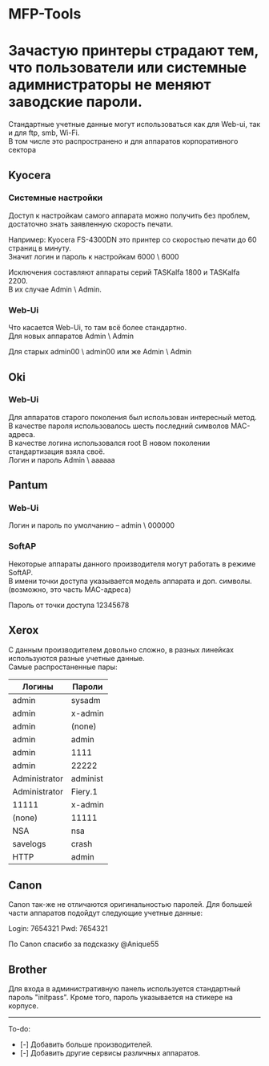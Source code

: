 # MFP-Tools
# Зачастую принтеры страдают тем, что пользователи или системные адимнистраторы не меняют заводские пароли.

Стандартные учетные данные могут использоваться как для Web-ui, так и для ftp, smb, Wi-Fi.  
В том числе это распространено и для аппаратов корпоративного сектора

## Kyocera
### Системные настройки
Доступ к настройкам самого аппарата можно получить без проблем,
достаточно знать заявленную скорость печати.

Например: Kyocera FS-4300DN это принтер со скоростью печати до 60 страниц в минуту.  
Значит логин и пароль к настройкам 6000 \ 6000

Исключения составляют аппараты серий TASKalfa 1800 и TASKalfa 2200.  
В их случае	Admin \ Admin.

### Web-Ui
Что касается Web-Ui, то там всё более стандартно.  
Для новых аппаратов Admin \ Admin

Для старых admin00 \ admin00 или же Admin \ Admin

## Oki
### Web-Ui
Для аппаратов старого поколения был использован интересный метод.
В качестве пароля использовалось шесть последний символов MAC-адреса.  
В качестве логина использовался root
В новом поколении стандартизация взяла своё.  
Логин и пароль Admin \ aaaaaa

## Pantum
### Web-Ui
Логин и пароль по умолчанию – admin \ 000000

### SoftAP
Некоторые аппараты данного производителя могут работать в режиме SoftAP.  
В имени точки доступа указывается модель аппарата и доп. символы. (возможно, это часть MAC-адреса)  

Пароль от точки доступа 12345678

## Xerox
C данным производителем довольно сложно, в разных линейках используются разные учетные данные.  
Самые распростаненные пары:


| Логины        | Пароли   |
|---------------|----------|
| admin         | sysadm   |
| admin         | x-admin  |
| admin         | (none)   |
| admin         | admin    |
| admin         | 1111     |
| admin         | 22222    |
| Administrator | administ |
| Administrator | Fiery.1  |
| 11111         | x-admin  |
| (none)        | 11111    |
| NSA           | nsa      |
| savelogs      | crash    |
| HTTP          | admin    |


## Canon
Canon так-же не отличаются оригинальностью паролей. Для большей части аппаратов подойдут следующие учетные данные:  

Login: 7654321
Pwd:   7654321

По Canon спасибо за подсказку @Anique55


## Brother
Для входа в административную панель используется стандартный пароль "initpass".
Кроме того, пароль указывается на стикере на корпусе.

___  
To-do:
- [-] Добавить больше производителей.
- [-] Добавить другие сервисы различных аппаратов.
